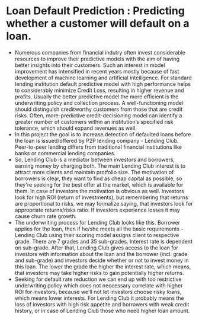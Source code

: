 <h1>Loan Default Prediction : Predicting whether a customer will default on a loan.</h1>
<ul>
<li>Numerous companies from financial indutry often invest considerable resources to improve their predictive models with the aim of having better insights into their customers. Such an interest in model improvement has intensified in recent years mostly because of fast development of machine learning and artificial intelligence. For standard lending institution default predictive model with high performance helps to considerably minimize Credit Loss, resulting in higher revenue and profits. Usually the better predictive model the more efficient is the underwriting policy and collection process. A well-functioning model should distinguish creditworthy customers from those that are credit risks. Often, more-predictive credit-decisioning model can identify a greater number of customers within an institution’s specified risk tolerance, which should expand revenues as well.</li>
<li>In this project the goal is to increase detection of defaulted loans before the loan is issued/offered by P2P lending company - Lending Club. Peer-to-peer lending differs from traditional financial institutions like banks or commercial lending companies.</li>
<li>So, Lending Club is a mediator between investors and borrowers, earning money by charging both. The main Lending Club interest is to attract more clients and maintain protfolio size. The motivation of borrowers is clear, they want to find as cheap capital as possible, so they're seeking for the best offer at the market, which is available for them. In case of investors the motivation is obvious as well. Investors look for high ROI (return of investments), but remembering that returns are proportional to risks, we may formalize saying, that investors look for appropriate returns/risks ratio. If investors experience losses it may cause churn rate growth.</li>
<li>The underwriting process for Lending Club looks like this. Borrower applies for the loan, then if he/she meets all the basic requirements - Lending Club using their scoring model assigns client to respective grade. There are 7 grades and 35 sub-grades. Interest rate is dependent on sub-grade. After that, Lending Club gives access to the loan for investors with information about the loan and the borrower (incl. grade and sub-grade) and investors decide whether or not to invest money in this loan. The lower the grade the higher the interest rate, which means, that investors may take higher risks to gain potentially higher returns.</li>
<li>Seeking for default rate reduction we can end up with too restrictive underwriting policy which does not neccessary correlate with higher ROI for investors, because we'll not let investors choose risky loans, which means lower interests. For Lending Club it probably means the loss of investors with high risk appetite and borrowers with weak credit history, or in case of Lending Club those who need higher loan amount.</li>
</ul>
